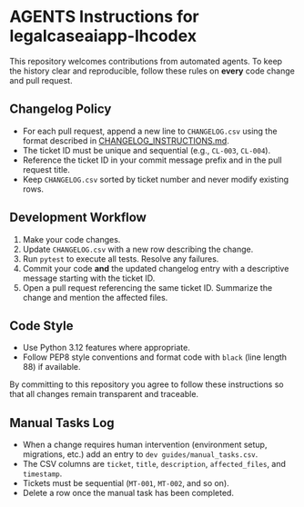 # AGENTS Instructions for legalcaseaiapp-lhcodex

This repository welcomes contributions from automated agents. To keep the history clear and reproducible, follow these rules on **every** code change and pull request.

## Changelog Policy
 - For each pull request, append a new line to `CHANGELOG.csv` using the format described in [CHANGELOG_INSTRUCTIONS.md](CHANGELOG_INSTRUCTIONS.md).
- The ticket ID must be unique and sequential (e.g., `CL-003`, `CL-004`).
- Reference the ticket ID in your commit message prefix and in the pull request title.
- Keep `CHANGELOG.csv` sorted by ticket number and never modify existing rows.

## Development Workflow
1. Make your code changes.
2. Update `CHANGELOG.csv` with a new row describing the change.
3. Run `pytest` to execute all tests. Resolve any failures.
4. Commit your code **and** the updated changelog entry with a descriptive message starting with the ticket ID.
5. Open a pull request referencing the same ticket ID. Summarize the change and mention the affected files.

## Code Style
- Use Python 3.12 features where appropriate.
- Follow PEP8 style conventions and format code with `black` (line length 88) if available.

By committing to this repository you agree to follow these instructions so that all changes remain transparent and traceable.

## Manual Tasks Log
 - When a change requires human intervention (environment setup, migrations, etc.) add an entry to `dev guides/manual_tasks.csv`.
 - The CSV columns are `ticket`, `title`, `description`, `affected_files`, and `timestamp`.
 - Tickets must be sequential (`MT-001`, `MT-002`, and so on).
 - Delete a row once the manual task has been completed.
